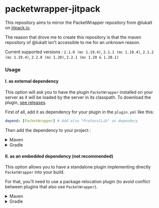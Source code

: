 # packetwrapper-jitpack

This repository aims to mirror the PacketWrapper repository from @lukalt on [jitpack.io](https://jitpack.io).

The reason that drove me to create this repository is that the maven repository of @lukalt isn't accessible to me for an unknown reason.

Current supported versions : `2.1.0 (mc 1.19.4)`, `2.1.1 (mc 1.19.4)`, `2.1.2 (mc 1.19.4)`, `2.2.0 (mc 1.20)`, `2.2.1 (mc 1.20 & 1.20.1)`

### Usage

#### I. as external dependency

This option will ask you to have the plugin `PacketWrapper` installed on your server as it will be loaded by the server in its classpath.
To download the plugin, [see releases](./releases).

First of all, add it as dependency for your plugin in the `plugin.yml` like this:
```yaml
depend: [PacketWrapper] # Add also "ProtocolLib" as dependecy
```

Then add the dependency to your project :

<details>
    <summary>Maven</summary>

```xml
<repositories>
    
    <!-- JitPack repository -->
    <repository>
        <id>jitpack.io</id>
        <url>https://jitpack.io</url>
    </repository>

</repositories>

<dependencies>
    
    <!-- packetwrapper-jitpack dependency -->
    <dependency>
        <groupId>com.github.onedevman-devmc</groupId>
        <artifactId>packetwrapper-jitpack</artifactId>
        <version>{version}-SNAPSHOT</version>
        <scope>provided</scope>
    </dependency>

</dependencies>
```
</details>

<details>
    <summary>Gradle</summary>

<details>
    <summary style="font-weight: bold; font-size: 0.8em;">Groovy</summary>

```groovy
repositories {
    
    // JitPack repository
    maven { url 'https://jitpack.io/' }

}

dependencies {

    // packetwrapper-jitpack dependency
    compileOnly 'com.github.onedevman-devmc:PacketWrapper:{version}-SNAPSHOT'

}
```
</details>

<details>
    <summary style="font-weight: bold; font-size: 0.8em;">Kotlin</summary>

```kotlin
repositories {

    // JitPack repository
    maven("https://jitpack.io/")

}

dependencies {

    // packetwrapper-jitpack dependency
    compileOnly("com.github.onedevman-devmc:PacketWrapper:{version}-SNAPSHOT")

}
```
</details>

</details>

#### II. as an embedded dependency (not recommended)

This option allows you to have a standalone plugin implementing directly `PacketWrapper` into your build.

For that, you'll need to use a package relocation plugin (to avoid conflict between plugins that also use `PacketWrapper`).

<details>
    <summary>Maven</summary>

If you're using Maven, you can use the [`Maven Shade Plugin`](https://maven.apache.org/plugins/maven-shade-plugin/) which offers a relocation feature :
```xml
<plugins>

    <plugin>
        <groupId>org.apache.maven.plugins</groupId>
        <artifactId>maven-shade-plugin</artifactId>
        <version>{plugin-version}</version>
        <configuration>
            
            <relocations>
                
                <relocation>
                    <pattern>com.comphenix.packetwrapper</pattern>
                    <shadedPattern>{new-package-name}</shadedPattern> <!-- Example: <shadedPattern>me.myplugin.protocollib.packetwrapper</shadedPattern> -->
                </relocation>

              </relocations>
            
        </configuration>
        <executions>
            <execution>
            <phase>package</phase>
            <goals>
                <goal>shade</goal>
            </goals>
            </execution>
        </executions>
    </plugin>

</plugins>
```

Then you can add the dependency with `compile` scope, which will notice maven to include compiled classpath of the dependency into your build :
```xml
<repositories>
    
    <!-- JitPack repository -->
    <repository>
        <id>jitpack.io</id>
        <url>https://jitpack.io</url>
    </repository>

</repositories>

<dependencies>
    
    <!-- packetwrapper-jitpack dependency -->
    <dependency>
        <groupId>com.github.onedevman-devmc</groupId>
        <artifactId>packetwrapper-jitpack</artifactId>
        <version>{version}-SNAPSHOT</version>
        <scope>compile</scope> <!-- This scope will include the compiled classpath into your build -->
    </dependency>

</dependencies>
```
</details>

<details>
    <summary>Gradle</summary>

If you're using Gradle, you can use the [`Gradle Shadow Plugin`](https://gradleup.com/shadow/) which offers a relocation feature :

<details>
    <summary style="font-weight: bold; font-size: 0.8em;">Groovy</summary>

```groovy
plugins {
    id 'com.gradleup.shadow' version '{plugin-version}'
    id 'java'
}

shadowJar {
    archiveBaseName.set("${project.name}-${project.version}-shadowed")
    archiveClassifier.set('')
    archiveVersion.set('')

    relocate 'com.comphenix.packetwrapper', '{new-package-name}'
}
```
</details>

<details>
    <summary style="font-weight: bold; font-size: 0.8em;">Kotlin</summary>

```kotlin
plugins {
    id("com.gradleup.shadow") version "{plugin-version}"
    id("java")
}

shadowJar {
    archiveBaseName.set("${project.name}-${project.version}-shadowed")
    archiveClassifier.set("")
    archiveVersion.set("")

    relocate "com.comphenix.packetwrapper", "{new-package-name}"
}
```
</details>
<br>

Then you can add the dependency to `implementation` configuration, which will notice gradle to litterally include the dependency as an implementation into your build :

<details>
    <summary style="font-weight: bold; font-size: 0.8em;">Groovy</summary>

```groovy
repositories {
    
    // JitPack repository
    maven { url 'https://jitpack.io/' }

}

dependencies {

    // packetwrapper-jitpack dependency
    implementation 'com.github.onedevman-devmc:PacketWrapper:{version}-SNAPSHOT'

}
```
</details>

<details>
    <summary style="font-weight: bold; font-size: 0.8em;">Kotlin</summary>

```kotlin
repositories {
    
    // JitPack repository
    maven("https://jitpack.io/")

}

dependencies {

    // packetwrapper-jitpack dependency
    implementation "com.github.onedevman-devmc:PacketWrapper:{version}-SNAPSHOT"

}
```
</details>

</details>